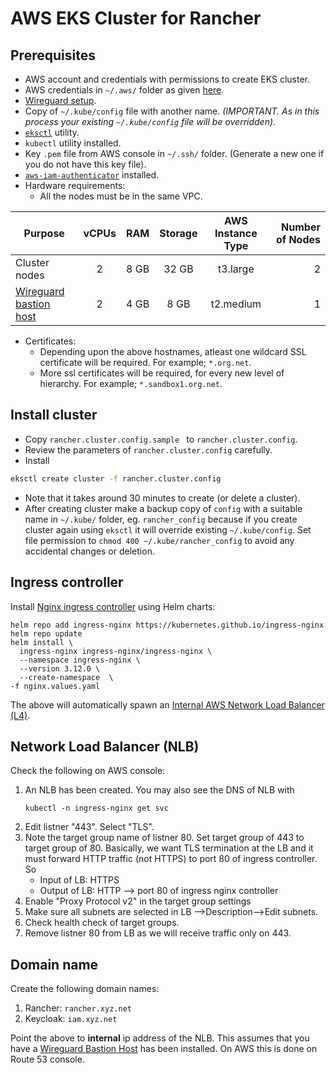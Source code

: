 # AWS EKS Cluster for Rancher

## Prerequisites
* AWS account and credentials with permissions to create EKS cluster.
* AWS credentials in `~/.aws/` folder as given [here](https://docs.aws.amazon.com/cli/latest/userguide/cli-configure-files.html).
* [Wireguard setup](https://docs.mosip.io/1.2.0/deployment/sandbox-deployment/wireguard-bastion).
* Copy of `~/.kube/config` file with another name. _(IMPORTANT. As in this process your existing `~/.kube/config` file will be overridden)_.
* [`eksctl`](https://docs.aws.amazon.com/eks/latest/userguide/eksctl.html) utility.
* `kubectl` utility installed.
* Key `.pem` file from AWS console in `~/.ssh/` folder. (Generate a new one if you do not have this key file).
* [`aws-iam-authenticator`](https://docs.aws.amazon.com/eks/latest/userguide/install-aws-iam-authenticator.html) installed.
* Hardware requirements:
    * All the nodes must be in the same VPC.

|Purpose|vCPUs|RAM|Storage|AWS Instance Type|Number of Nodes|
|---|:---:|:---:|:---:|:---:|---:|
|Cluster nodes | 2 | 8 GB | 32 GB | t3.large |2|
|[Wireguard bastion host](https://docs.mosip.io/1.2.0/deployment/sandbox-deployment/wireguard-bastion)| 2 | 4 GB | 8 GB | t2.medium |1|

* Certificates:
    * Depending upon the above hostnames, atleast one wildcard SSL certificate will be required. For example; `*.org.net`.
    * More ssl certificates will be required, for every new level of hierarchy. For example; `*.sandbox1.org.net`.

## Install cluster
* Copy `rancher.cluster.config.sample ` to `rancher.cluster.config`.  
* Review the parameters of `rancher.cluster.config` carefully.
* Install
```sh
eksctl create cluster -f rancher.cluster.config
```
* Note that it takes around 30 minutes to create (or delete a cluster).
* After creating cluster make a backup copy of `config` with a suitable name in `~/.kube/` folder, eg. `rancher_config` because if you create cluster again using `eksctl` it will override existing `~/.kube/config`. Set file permission to `chmod 400 ~/.kube/rancher_config` to avoid any accidental changes or deletion.

## Ingress controller 
Install [Nginx ingress controller](https://kubernetes.github.io/ingress-nginx/deploy/) using Helm charts:
```
helm repo add ingress-nginx https://kubernetes.github.io/ingress-nginx
helm repo update
helm install \                               
  ingress-nginx ingress-nginx/ingress-nginx \
  --namespace ingress-nginx \
  --version 3.12.0 \
  --create-namespace  \
-f nginx.values.yaml
```

The above will automatically spawn an [Internal AWS Network Load Balancer (L4)](https://docs.aws.amazon.com/elasticloadbalancing/latest/network/create-network-load-balancer.html).  

## Network Load Balancer (NLB)

Check the following on AWS console:

1. An NLB has been created. You may also see the DNS of NLB with
    ```
    kubectl -n ingress-nginx get svc
    ```
1. Edit listner "443". Select "TLS".
1. Note the target group name of listner 80. Set target group of 443 to target group of 80.  Basically, we want TLS termination at the LB and it must forward HTTP traffic (not HTTPS) to port 80 of ingress controller.  So
    * Input of LB:  HTTPS
    * Output of LB: HTTP --> port 80 of ingress nginx controller
1. Enable "Proxy Protocol v2" in the target group settings
1. Make sure all subnets are selected in LB -->Description-->Edit subnets.
1. Check health check of target groups.
1. Remove listner 80 from LB as we will receive traffic only on 443.

## Domain name
Create the following domain names:
1. Rancher: `rancher.xyz.net` 
2. Keycloak: `iam.xyz.net`  

Point the above to **internal** ip address of the NLB. This assumes that you have a [Wireguard Bastion Host](https://docs.mosip.io/1.2.0/deployment/sandbox-deployment/wireguard-bastion) has been installed. On AWS this is done on Route 53 console. 
